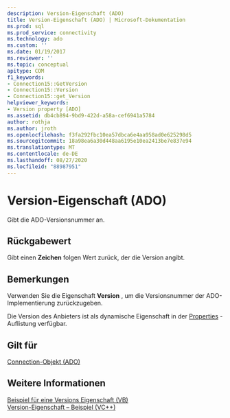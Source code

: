 ```yaml
---
description: Version-Eigenschaft (ADO)
title: Version-Eigenschaft (ADO) | Microsoft-Dokumentation
ms.prod: sql
ms.prod_service: connectivity
ms.technology: ado
ms.custom: ''
ms.date: 01/19/2017
ms.reviewer: ''
ms.topic: conceptual
apitype: COM
f1_keywords:
- Connection15::GetVersion
- Connection15::Version
- Connection15::get_Version
helpviewer_keywords:
- Version property [ADO]
ms.assetid: db4cb894-9bd9-422d-a58a-cef6941a5784
author: rothja
ms.author: jroth
ms.openlocfilehash: f3fa292fbc10ea57dbca6e4aa958ad0e625298d5
ms.sourcegitcommit: 18a98ea6a30d448aa6195e10ea2413be7e837e94
ms.translationtype: MT
ms.contentlocale: de-DE
ms.lasthandoff: 08/27/2020
ms.locfileid: "88987951"
---
```

# <a name="version-property-ado"></a>Version-Eigenschaft (ADO)
Gibt die ADO-Versionsnummer an.  
  
## <a name="return-value"></a>Rückgabewert  
 Gibt einen **Zeichen** folgen Wert zurück, der die Version angibt.  
  
## <a name="remarks"></a>Bemerkungen  
 Verwenden Sie die Eigenschaft **Version** , um die Versionsnummer der ADO-Implementierung zurückzugeben.  
  
 Die Version des Anbieters ist als dynamische Eigenschaft in der [Properties](./properties-collection-ado.md) -Auflistung verfügbar.  
  
## <a name="applies-to"></a>Gilt für  
 [Connection-Objekt (ADO)](./connection-object-ado.md)  
  
## <a name="see-also"></a>Weitere Informationen  
 [Beispiel für eine Versions Eigenschaft (VB)](./version-property-example-vb.md)   
 [Version-Eigenschaft – Beispiel (VC++)](./version-property-example-vc.md)